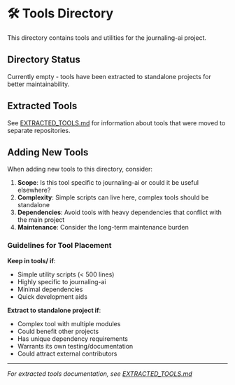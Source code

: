 # 🛠️ Tools Directory

This directory contains tools and utilities for the journaling-ai project.

## Directory Status

Currently empty - tools have been extracted to standalone projects for better maintainability.

## Extracted Tools

See [EXTRACTED_TOOLS.md](../docs/EXTRACTED_TOOLS.md) for information about tools that were moved to separate repositories.

## Adding New Tools

When adding new tools to this directory, consider:

1. **Scope**: Is this tool specific to journaling-ai or could it be useful elsewhere?
2. **Complexity**: Simple scripts can live here, complex tools should be standalone
3. **Dependencies**: Avoid tools with heavy dependencies that conflict with the main project
4. **Maintenance**: Consider the long-term maintenance burden

### Guidelines for Tool Placement

**Keep in tools/ if**:
- Simple utility scripts (< 500 lines)
- Highly specific to journaling-ai
- Minimal dependencies
- Quick development aids

**Extract to standalone project if**:
- Complex tool with multiple modules
- Could benefit other projects
- Has unique dependency requirements
- Warrants its own testing/documentation
- Could attract external contributors

---

*For extracted tools documentation, see [EXTRACTED_TOOLS.md](../docs/EXTRACTED_TOOLS.md)*
